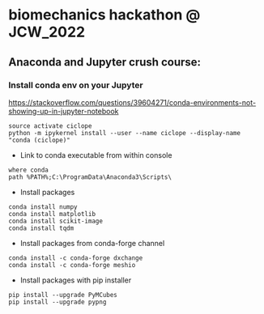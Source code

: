 # biomechanics hackathon @ JCW_2022

## Anaconda and Jupyter crush course:

### Install conda env on your Jupyter
https://stackoverflow.com/questions/39604271/conda-environments-not-showing-up-in-jupyter-notebook
```commandline
source activate ciclope
python -m ipykernel install --user --name ciclope --display-name "conda (ciclope)"
```

- Link to conda executable from within console
```commandline
where conda
path %PATH%;C:\ProgramData\Anaconda3\Scripts\
```

- Install packages
``` 
conda install numpy
conda install matplotlib
conda install scikit-image
conda install tqdm
```

- Install packages from conda-forge channel
```commandline
conda install -c conda-forge dxchange
conda install -c conda-forge meshio
```

- Install packages with pip installer
```
pip install --upgrade PyMCubes
pip install --upgrade pypng
```